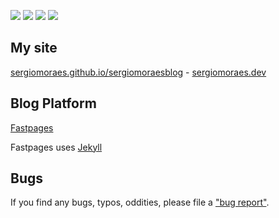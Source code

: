 ![](https://github.com/sergiomoraes/sergiomoraesblog/workflows/CI/badge.svg) 
![](https://github.com/sergiomoraes/sergiomoraesblog/workflows/GH-Pages%20Status/badge.svg)
![](https://img.shields.io/uptimerobot/status/m785980805-d1cd2bd0ea6df0b28a051b61?color=brightgreen&label=Website)
![](https://img.shields.io/badge/Blog%20Posts-awesome-brightgreen)
## My site

[sergiomoraes.github.io/sergiomoraesblog](https://sergiomoraes.github.io/sergiomoraesblog/) - [sergiomoraes.dev](https://sergiomoraes.dev)

## Blog Platform

[Fastpages](https://github.com/fastai/fastpages)

Fastpages uses [Jekyll](https://github.com/jekyll/jekyll)

## Bugs

If you find any bugs, typos, oddities, please file a ["bug report"](https://github.com/sergiomoraes/sergiomoraesblog/issues/new?assignees=&labels=bug%2C+question&template=bug_report.md&title=%5BBUG%5D).

